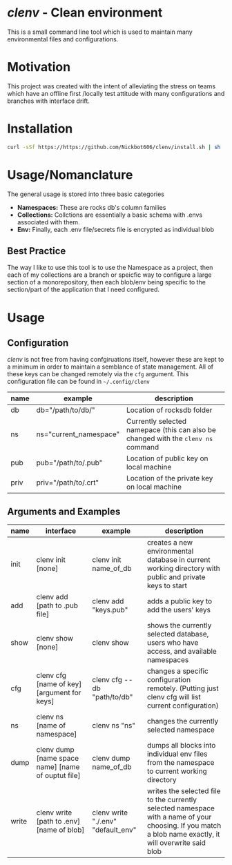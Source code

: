 # *clenv* - Clean environment
This is a small command line tool which is used to maintain many environmental files and configurations. 

# Motivation
This project was created with the intent of alleviating the stress on teams which have an offline first /locally test attitude with many configurations and branches with interface drift. 

# Installation

```bash
curl -sSf https://https://github.com/Nickbot606/clenv/install.sh | sh
```

# Usage/Nomanclature

The general usage is stored into three basic categories 
- **Namespaces:** These are rocks db's column families
- **Collections:** Collctions are essentially a basic schema with .envs associated with them. 
- **Env:** Finally, each .env file/secrets file is encrypted as individual blob

## Best Practice
The way I like to use this tool is to use the Namespace as a project, then each of my collections are a branch or speicfic way to configure a large section of a monorepository, then each blob/env being specific to the section/part of the application that I need configured.

# Usage
## Configuration
*clenv* is not free from having confgiruations itself, however these are kept to a minimum in order to maintain a semblance of state management. All of these keys can be changed remotely via the `cfg` argument.
This configuration file can be found in `~/.config/clenv`

| name | example | description |
| --- | --- | --- |
| db | db="/path/to/db/" | Location of rocksdb folder |
| ns | ns="current_namespace" | Currently selected namepace (this can also be changed with the `clenv ns` command |
| pub | pub="/path/to/.pub" | Location of public key on local machine |
| priv | priv="/path/to/.crt" | Location of the private key on local machine |

## Arguments and Examples
| name | interface | example | description |
| --- | --- | --- | --- |
| init | clenv init [none] | clenv init name_of_db | creates a new environmental database in current working directory with public and private keys to start |
| add | clenv add [path to .pub file] | clenv add "keys.pub" | adds a public key to add the users' keys | 
| show | clenv show [none] | clenv show | shows the currently selected database, users who have access, and available namespaces | 
| cfg | clenv cfg [name of key] [argument for keys] | clenv cfg --db "path/to/db" | changes a specific configuration remotely. (Putting just clenv cfg will list current configuration) |
| ns | clenv ns [name of namespace] | clenv ns "ns" | changes the currently selected namespace |
| dump | clenv dump [name space name] [name of ouptut file] | clenv dump name_of_db | dumps all blocks into individual env files from the namespace to current working directory |
| write | clenv write [path to .env] [name of blob] | clenv write "./.env" "default_env" | writes the selected file to the currently selected namespace with a name of your choosing. If you match a blob name exactly, it will overwrite said blob | 

